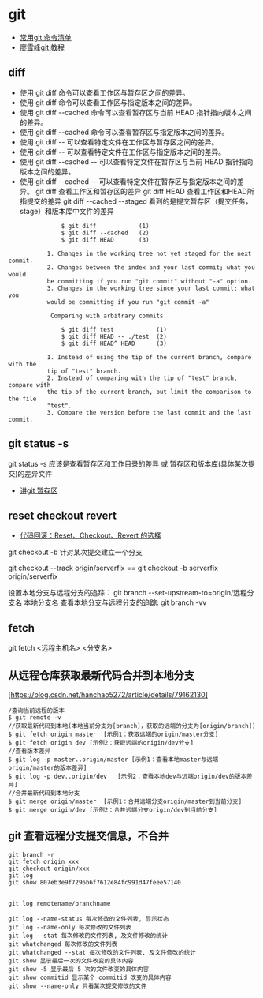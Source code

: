 # git

* [常用git 命令清单](http://www.ruanyifeng.com/blog/2015/12/git-cheat-sheet.html)
* [廖雪峰git 教程](https://www.liaoxuefeng.com/wiki/0013739516305929606dd18361248578c67b8067c8c017b000)

## diff
* 使用 git diff 命令可以查看工作区与暂存区之间的差异。
* 使用 git diff <gitreversion> 命令可以查看工作区与指定版本之间的差异。
* 使用 git diff --cached 命令可以查看暂存区与当前 HEAD 指针指向版本之间的差异。
* 使用 git diff --cached <gitreversion> 命令可以查看暂存区与指定版本之间的差异。
* 使用 git diff -- <file> 可以查看特定文件在工作区与暂存区之间的差异。
* 使用 git diff <gitreversion> -- <file> 可以查看特定文件在工作区与指定版本之间的差异。
* 使用 git diff --cached -- <file> 可以查看特定文件在暂存区与当前 HEAD 指针指向版本之间的差异。
* 使用 git diff --cached <gitreversion> -- <file> 可以查看特定文件在暂存区与指定版本之间的差异。
git diff 查看工作区和暂存区的差异  git diff HEAD 查看工作区和HEAD所指提交的差异
git diff --cached --staged 看到的是提交暂存区（提交任务，stage）和版本库中文件的差异
```
               $ git diff            (1)
               $ git diff --cached   (2)
               $ git diff HEAD       (3)

           1. Changes in the working tree not yet staged for the next commit.
           2. Changes between the index and your last commit; what you would
           be committing if you run "git commit" without "-a" option.
           3. Changes in the working tree since your last commit; what you
           would be committing if you run "git commit -a"

            Comparing with arbitrary commits

               $ git diff test            (1)
               $ git diff HEAD -- ./test  (2)
               $ git diff HEAD^ HEAD      (3)

           1. Instead of using the tip of the current branch, compare with the
           tip of "test" branch.
           2. Instead of comparing with the tip of "test" branch, compare with
           the tip of the current branch, but limit the comparison to the file
           "test".
           3. Compare the version before the last commit and the last commit.
```


## git status -s
git status -s 应该是查看暂存区和工作目录的差异 或 暂存区和版本库(具体某次提交)的差异文件
* [讲git 暂存区](http://www.worldhello.net/gotgit/02-git-solo/020-git-stage.html)

## reset checkout revert

* [代码回滚：Reset、Checkout、Revert 的选择](https://github.com/geeeeeeeeek/git-recipes/wiki/5.2-%E4%BB%A3%E7%A0%81%E5%9B%9E%E6%BB%9A%EF%BC%9AReset%E3%80%81Checkout%E3%80%81Revert-%E7%9A%84%E9%80%89%E6%8B%A9)

git checkout -b <branch name> <SHA1> 针对某次提交建立一个分支

git checkout --track origin/serverfix   == git checkout -b serverfix origin/serverfix

设置本地分支与远程分支的追踪：
git branch --set-upstream-to=origin/远程分支名 本地分支名
查看本地分支与远程分支的追踪:
git branch -vv 

## fetch 

git fetch <远程主机名> <分支名>


## 从远程仓库获取最新代码合并到本地分支 
[https://blog.csdn.net/hanchao5272/article/details/79162130]

```
/查询当前远程的版本
$ git remote -v
//获取最新代码到本地(本地当前分支为[branch]，获取的远端的分支为[origin/branch])
$ git fetch origin master  [示例1：获取远端的origin/master分支]
$ git fetch origin dev [示例2：获取远端的origin/dev分支]
//查看版本差异
$ git log -p master..origin/master [示例1：查看本地master与远端origin/master的版本差异]
$ git log -p dev..origin/dev   [示例2：查看本地dev与远端origin/dev的版本差异]
//合并最新代码到本地分支
$ git merge origin/master  [示例1：合并远端分支origin/master到当前分支]
$ git merge origin/dev [示例2：合并远端分支origin/dev到当前分支]
```

## git 查看远程分支提交信息，不合并

```
git branch -r
git fetch origin xxx
git checkout origin/xxx
git log
git show 807eb3e9f7296b6f7612e84fc991d47feee57140

```

## 

```
git log remotename/branchname

git log --name-status 每次修改的文件列表, 显示状态
git log --name-only 每次修改的文件列表
git log --stat 每次修改的文件列表, 及文件修改的统计
git whatchanged 每次修改的文件列表
git whatchanged --stat 每次修改的文件列表, 及文件修改的统计
git show 显示最后一次的文件改变的具体内容
git show -5 显示最后 5 次的文件改变的具体内容
git show commitid 显示某个 commitid 改变的具体内容
git show --name-only 只看某次提交修改的文件

```